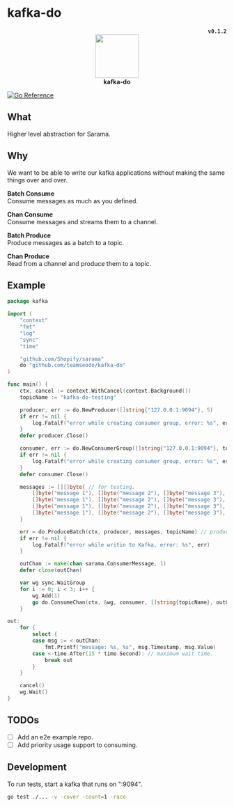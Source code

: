 # kafka-do

<div align="center">
	<div align="right">
		<strong><code>v0.1.2</code></strong>
	</div>
	<img height="100px" src="https://github.com/teamseodo/kafka-do/blob/main/doc/seo.do.png"><br>
	<strong>kafka-do</strong>
</div>

[![Go Reference](https://pkg.go.dev/badge/github.com/teamseodo/kafka-do.svg)](https://pkg.go.dev/github.com/teamseodo/kafka-do)

## What

Higher level abstraction for Sarama. 

## Why

We want to be able to write our kafka applications without making the same things over and over.

**Batch Consume**  
Consume messages as much as you defined.

**Chan Consume**  
Consume messages and streams them to a channel.

**Batch Produce**  
Produce messages as a batch to a topic.

**Chan Produce**  
Read from a channel and produce them to a topic.

## Example

```go
package kafka

import (
	"context"
	"fmt"
	"log"
	"sync"
	"time"

	"github.com/Shopify/sarama"
	do "github.com/teamseodo/kafka-do"
)

func main() {
	ctx, cancel := context.WithCancel(context.Background())
	topicName := "kafka-do-testing"

	producer, err := do.NewProducer([]string{"127.0.0.1:9094"}, 5)
	if err != nil {
		log.Fatalf("error while creating consumer group, error: %s", err)
	}
	defer producer.Close()

	consumer, err := do.NewConsumerGroup([]string{"127.0.0.1:9094"}, topicName)
	if err != nil {
		log.Fatalf("error while creating consumer group, error: %s", err)
	}
	defer consumer.Close()

	messages := [][]byte{ // for testing.
		[]byte("message 1"), []byte("message 2"), []byte("message 3"),
		[]byte("message 1"), []byte("message 2"), []byte("message 3"),
		[]byte("message 1"), []byte("message 2"), []byte("message 3"),
		[]byte("message 1"), []byte("message 2"), []byte("message 3"),
	}

	err = do.ProduceBatch(ctx, producer, messages, topicName) // produce messages as a batch.
	if err != nil {
		log.Fatalf("error while writin to Kafka, error: %s", err)
	}

	outChan := make(chan sarama.ConsumerMessage, 1)
	defer close(outChan)

	var wg sync.WaitGroup
	for i := 0; i < 3; i++ {
		wg.Add(1)
		go do.ConsumeChan(ctx, &wg, consumer, []string{topicName}, outChan) // consume messages as a chan.
	}

out:
	for {
		select {
		case msg := <-outChan:
			fmt.Printf("message: %s, %s", msg.Timestamp, msg.Value)
		case <-time.After(15 * time.Second): // maximum wait time.
			break out
		}
	}

	cancel()
	wg.Wait()
}
```

## TODOs

- [ ] Add an e2e example repo.
- [ ] Add priority usage support to consuming.

## Development

To run tests, start a kafka that runs on ":9094".  
```sh
go test ./... -v -cover -count=1 -race
```
